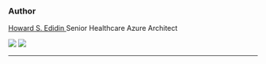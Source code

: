 ### Author ###

[Howard S. Edidin ](mailto:hedidin@edidingroup.net)
Senior Healthcare Azure Architect


[![](http://i.imgur.com/h3MRU0C.png)](https://twitter.com/hsedidin)    [![](http://i.imgur.com/OKxtOYG.png)](https://www.linkedin.com/in/hedidin/)


----------

